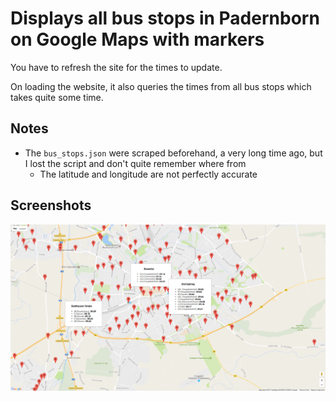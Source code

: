 # Displays all bus stops in Padernborn on Google Maps with markers

You have to refresh the site for the times to update.

On loading the website, it also queries the times from all bus stops which takes quite some time.

## Notes

* The `bus_stops.json` were scraped beforehand, a very long time ago, but I lost the script and don't quite remember where from
  * The latitude and longitude are not perfectly accurate

## Screenshots

![](./screenshots/1.png)
